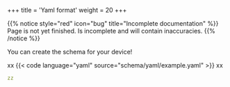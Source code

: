 +++
title = 'Yaml format'
weight = 20
+++

{{% notice style="red" icon="bug" title="Incomplete documentation" %}}
Page is not yet finished. Is incomplete and will contain inaccuracies.
{{% /notice %}}

You can create the schema for your device!

xx
{{< code language="yaml" source="schema/yaml/example.yaml" >}}
xx

```yaml
zz
```

